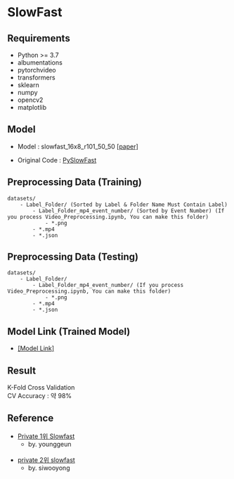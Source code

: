 # SlowFast

## Requirements

- Python >= 3.7
- albumentations
- pytorchvideo
- transformers
- sklearn
- numpy
- opencv2
- matplotlib

## Model

- Model : slowfast_16x8_r101_50_50   [[paper]](https://arxiv.org/pdf/1812.03982.pdf)

- Original Code : [PySlowFast](https://github.com/facebookresearch/SlowFast)

## Preprocessing Data (Training)

```
datasets/
	- Label_Folder/ (Sorted by Label & Folder Name Must Contain Label)
		- Label_Folder_mp4_event_number/ (Sorted by Event Number) (If you process Video_Preprocessing.ipynb, You can make this folder)
			- *.png
		- *.mp4
		- *.json
```
	
## Preprocessing Data (Testing)

```
datasets/
	- Label_Folder/
		- Label_Folder_mp4_event_number/ (If you process Video_Preprocessing.ipynb, You can make this folder)
			- *.png
		- *.mp4
		- *.json
```

## Model Link (Trained Model)

- [[Model Link]](https://drive.google.com/drive/folders/1bzlFKdf9zc0jKvizE63XDPIVhRraeFnp?usp=sharing)

## Result

K-Fold Cross Validation<br>
CV Accuracy : 약 98%


## Reference

- [Private 1위 Slowfast](https://www.dacon.io/competitions/official/235806/codeshare/3635?page=1&dtype=recent)<br>
	- by. younggeun
	<br>
- [private 2위 slowfast](https://www.dacon.io/competitions/official/235806/codeshare/3640?page=1&dtype=recent)<br>
	- by. siwooyong
